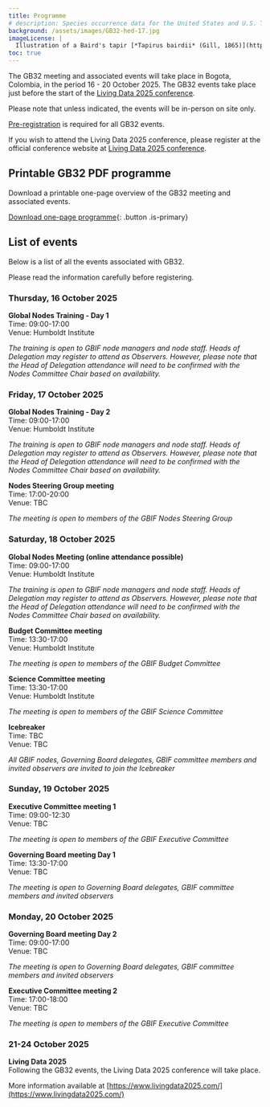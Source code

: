 ```yaml
---
title: Programme
# description: Species occurrence data for the United States and U.S. Territories.
background: /assets/images/GB32-hed-17.jpg
imageLicense: |
  Illustration of a Baird's tapir [*Tapirus bairdii* (Gill, 1865)](https://www.gbif.org/species/2440897) from Biologia Centrali-Americana by Edward R. Alston, 1879-1882. Via [flickr](https://flic.kr/p/dkewRT)
toc: true
---
```


The GB32 meeting and associated events will take place in Bogota, Colombia, in the period 16 - 20 October 2025. The GB32 events take place just before the start of the [Living Data 2025 conference](https://www.livingdata2025.com/).   

Please note that unless indicated, the events will be in-person on site only.  

[Pre-registration](/registration) is required for all GB32 events. 

If you wish to attend the Living Data 2025 conference, please register at the official conference website at [Living Data 2025 conference](https://www.livingdata2025.com/).  



## Printable GB32 PDF programme

Download a printable one-page overview of the GB32 meeting and associated events.

[Download one-page programme](/assets/documents/programme.pdf){: .button .is-primary}


## List of events
Below is a list of all the events associated with GB32. 

Please read the information carefully before registering.

### Thursday, 16 October 2025

**Global Nodes Training - Day 1**  
Time: 09:00-17:00   
Venue: Humboldt Institute   

*The training is open to GBIF node managers and node staff. Heads of Delegation may register to attend as Observers. However, please note that the Head of Delegation attendance will need to be confirmed with the Nodes Committee Chair based on availability.*  

### Friday, 17 October 2025

**Global Nodes Training - Day 2**  
Time: 09:00-17:00   
Venue: Humboldt Institute 

*The training is open to GBIF node managers and node staff. Heads of Delegation may register to attend as Observers. However, please note that the Head of Delegation attendance will need to be confirmed with the Nodes Committee Chair based on availability.*  

**Nodes Steering Group meeting**  
Time: 17:00-20:00   
Venue: TBC  

*The meeting is open to members of the GBIF Nodes Steering Group*

### Saturday, 18 October 2025

**Global Nodes Meeting (online attendance possible)**  
Time: 09:00-17:00   
Venue: Humboldt Institute 

*The training is open to GBIF node managers and node staff. Heads of Delegation may register to attend as Observers. However, please note that the Head of Delegation attendance will need to be confirmed with the Nodes Committee Chair based on availability.*  

**Budget Committee meeting**  
Time: 13:30-17:00   
Venue: Humboldt Institute   

*The meeting is open to members of the GBIF Budget Committee*

**Science Committee meeting**  
Time: 13:30-17:00   
Venue: Humboldt Institute   

*The meeting is open to members of the GBIF Science Committee*

**Icebreaker**   
Time: TBC   
Venue: TBC  

*All GBIF nodes, Governing Board delegates, GBIF committee members and invited observers are invited to join the Icebreaker*


### Sunday, 19 October 2025

**Executive Committee meeting 1**  
Time: 09:00-12:30  
Venue: TBC    

*The meeting is open to members of the GBIF Executive Committee*

**Governing Board meeting Day 1**  
Time: 13:30-17:00   
Venue: TBC   

*The meeting is open to Governing Board delegates, GBIF committee members and invited observers*


### Monday, 20 October 2025

**Governing Board meeting Day 2**  
Time: 09:00-17:00   
Venue: TBC   

*The meeting is open to Governing Board delegates, GBIF committee members and invited observers*

**Executive Committee meeting 2**  
Time: 17:00-18:00  
Venue: TBC    

*The meeting is open to members of the GBIF Executive Committee*

### 21-24 October 2025  

**Living Data 2025**  
Following the GB32 events, the Living Data 2025 conference will take place. 

More information available at [https://www.livingdata2025.com/](https://www.livingdata2025.com/)
